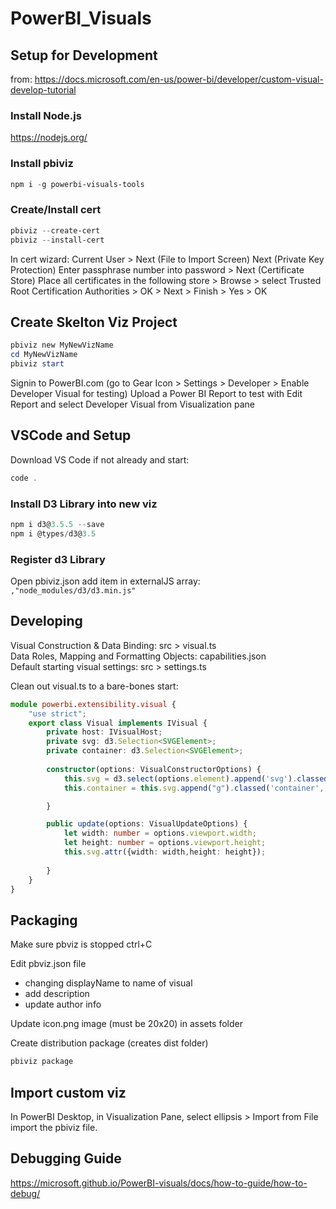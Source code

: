 # PowerBI_Visuals

## Setup for Development 
from: <a href='https://docs.microsoft.com/en-us/power-bi/developer/custom-visual-develop-tutorial'>https://docs.microsoft.com/en-us/power-bi/developer/custom-visual-develop-tutorial</a>

### Install Node.js
<a href='https://nodejs.org/'>https://nodejs.org/</a>

### Install pbiviz
```powershell
npm i -g powerbi-visuals-tools
```
### Create/Install cert
```powershell
pbiviz --create-cert
pbiviz --install-cert
```
In cert wizard:
Current User > Next 
(File to Import Screen) Next 
(Private Key Protection) Enter passphrase number into password > Next
(Certificate Store) Place all certificates in the following store > Browse > select Trusted Root Certification Authorities > OK > Next > Finish > Yes > OK




## Create Skelton Viz Project

```powershell
pbiviz new MyNewVizName
cd MyNewVizName
pbiviz start
```

Signin to PowerBI.com (go to Gear Icon > Settings > Developer > Enable Developer Visual for testing)
Upload a Power BI Report to test with
Edit Report and select Developer Visual from Visualization pane


## VSCode and Setup
Download VS Code if not already and start:
```powershell
code .
```

### Install D3 Library into new viz
```powershell
npm i d3@3.5.5 --save
npm i @types/d3@3.5
```

### Register d3 Library 
Open pbiviz.json
add item in externalJS array: `,"node_modules/d3/d3.min.js"`

## Developing

Visual Construction & Data Binding:  src > visual.ts <br/>
Data Roles, Mapping and Formatting Objects: capabilities.json <br/>
Default starting visual settings: src > settings.ts <br/>

Clean out visual.ts to a bare-bones start:
```typescript
module powerbi.extensibility.visual {
    "use strict";
    export class Visual implements IVisual {
        private host: IVisualHost;
        private svg: d3.Selection<SVGElement>;
        private container: d3.Selection<SVGElement>;
    
        constructor(options: VisualConstructorOptions) {
            this.svg = d3.select(options.element).append('svg').classed('testAnimation', true);
            this.container = this.svg.append("g").classed('container', true);

        }

        public update(options: VisualUpdateOptions) {
            let width: number = options.viewport.width;
            let height: number = options.viewport.height;
            this.svg.attr({width: width,height: height});
            
        }
    }
}
```

## Packaging

Make sure pbviz is stopped ctrl+C

Edit pbviz.json file 
* changing displayName to name of visual
* add description
* update author info

Update icon.png image (must be 20x20) in assets folder

Create distribution package (creates dist folder)
```powershell
pbiviz package
```

## Import custom viz
In PowerBI Desktop, in Visualization Pane, select ellipsis > Import from File 
import the pbiviz file.

## Debugging Guide
<a href='https://microsoft.github.io/PowerBI-visuals/docs/how-to-guide/how-to-debug/'>https://microsoft.github.io/PowerBI-visuals/docs/how-to-guide/how-to-debug/</a>


